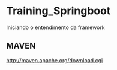 # Training_Springboot
Iniciando o entendimento da framework


## MAVEN

http://maven.apache.org/download.cgi

